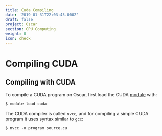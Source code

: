 ```yaml
---
title: Cuda Compiling
date: '2019-01-31T22:03:45.000Z'
draft: false
project: Oscar
section: GPU Computing
weight: 0
icon: check
---
```


# Compiling CUDA

## Compiling with CUDA

To compile a CUDA program on Oscar, first load the CUDA [module](https://github.com/brown-ccv/HPC-documentation/tree/274acf2ee119a42697ed887d0deb64f3f06d57c1/doc/software/README.md) with:

```text
$ module load cuda
```

The CUDA compiler is called `nvcc`, and for compiling a simple CUDA program it uses syntax similar to `gcc`:

```text
$ nvcc -o program source.cu
```



